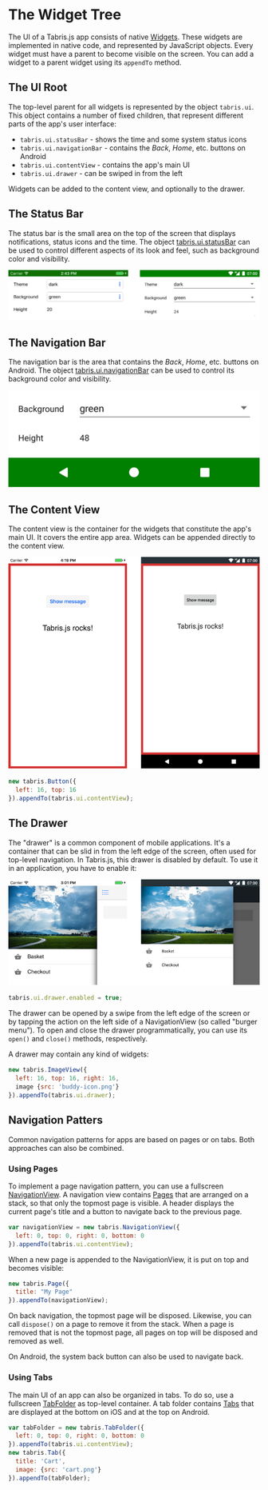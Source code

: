 # The Widget Tree

The UI of a Tabris.js app consists of native [Widgets](widget-basics.md). These widgets are implemented in native code, and represented by JavaScript objects. Every widget must have a parent to become visible on the screen. You can add a widget to a parent widget using its `appendTo` method.

## The UI Root

The top-level parent for all widgets is represented by the object `tabris.ui`. This object contains a number of fixed children, that represent different parts of the app's user interface:

- `tabris.ui.statusBar` - shows the time and some system status icons
- `tabris.ui.navigationBar` - contains the *Back*, *Home*, etc. buttons on Android
- `tabris.ui.contentView` - contains the app's main UI
- `tabris.ui.drawer` - can be swiped in from the left

Widgets can be added to the content view, and optionally to the drawer.

## The Status Bar

The status bar is the small area on the top of the screen that displays notifications, status icons and the time. The object [tabris.ui.statusBar](../api/StatusBar.md) can be used to control different aspects of its look and feel, such as background color and visibility.

![StatusBar](img/statusbar.png)

## The Navigation Bar

The navigation bar is the area that contains the *Back*, *Home*, etc. buttons on Android. The object [tabris.ui.navigationBar](../api/NavigationBar.md) can be used to control its background color and visibility.

![NavigationBar](img/navigationbar.png)

## The Content View

The content view is the container for the widgets that constitute the app's main UI. It covers the entire app area. Widgets can be appended directly to the content view.

![ContentView](img/contentview.png)

```js
new tabris.Button({
  left: 16, top: 16
}).appendTo(tabris.ui.contentView);
```

## The Drawer

The "drawer" is a common component of mobile applications. It's a container that can be slid in from the left edge of the screen, often used for top-level navigation. In Tabris.js, this drawer is disabled by default. To use it in an application, you have to enable it:

![Drawer](img/drawer.png)

```js
tabris.ui.drawer.enabled = true;
```

The drawer can be opened by a swipe from the left edge of the screen or by tapping the action on the left side of a NavigationView (so called "burger menu"). To open and close the drawer programmatically, you can use its `open()` and `close()` methods, respectively.

A drawer may contain any kind of widgets:

```js
new tabris.ImageView({
  left: 16, top: 16, right: 16,
  image {src: 'buddy-icon.png'}
}).appendTo(tabris.ui.drawer);
```

## Navigation Patters

Common navigation patterns for apps are based on pages or on tabs. Both approaches can also be combined.

### Using Pages

To implement a page navigation pattern, you can use a fullscreen [NavigationView](api/NavigationView.md). A navigation view contains [Pages](api/Page.md) that are arranged on a stack, so that only the topmost page is visible. A header displays the current page's title and a button to navigate back to the previous page.

```js
var navigationView = new tabris.NavigationView({
  left: 0, top: 0, right: 0, bottom: 0
}).appendTo(tabris.ui.contentView);
```

When a new page is appended to the NavigationView, it is put on top and becomes visible:

```js
new tabris.Page({
  title: "My Page"
}).appendTo(navigationView);
```

On back navigation, the topmost page will be disposed. Likewise, you can call `dispose()` on a page to remove it from the stack. When a page is removed that is not the topmost page, all pages on top will be disposed and removed as well.

On Android, the system back button can also be used to navigate back.

### Using Tabs

The main UI of an app can also be organized in tabs. To do so, use a fullscreen [TabFolder](api/TabFolder.md) as top-level container. A tab folder contains [Tabs](api/Tab.md) that are displayed at the bottom on iOS and at the top on Android.

```js
var tabFolder = new tabris.TabFolder({
  left: 0, top: 0, right: 0, bottom: 0
}).appendTo(tabris.ui.contentView);
new tabris.Tab({
  title: 'Cart',
  image: {src: 'cart.png'}
}).appendTo(tabFolder);
```
